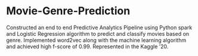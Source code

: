 # Movie-Genre-Prediction
Constructed an end to end Predictive Analytics Pipeline using Python spark and Logistic Regression algorithm to predict and classify
movies based on genre. Implemented word2vec along with the machine learning algorithm and achieved high f-score of
0.99. Represented in the Kaggle ’20.
